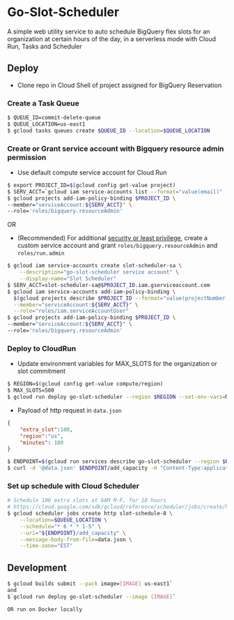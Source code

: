 # Go-Slot-Scheduler
A simple web utility service to auto schedule BigQuery flex slots for an organization at certain hours of the day, in a serverless mode with Cloud Run, Tasks and Scheduler 

## Deploy
* Clone repo in Cloud Shell of project assigned for BigQuery Reservation

### Create a Task Queue
``` bash
$ QUEUE_ID=commit-delete-queue
$ QUEUE_LOCATION=us-east1
$ gcloud tasks queues create $QUEUE_ID --location=$QUEUE_LOCATION
```

### Create or Grant service account with Bigquery resource admin permission
* Use default compute service account for Cloud Run
``` bash
$ export PROJECT_ID=$(gcloud config get-value project)
$ SERV_ACCT=`gcloud iam service-accounts list --format="value(email)" | grep compute@developer.gserviceaccount.com`
$ gcloud projects add-iam-policy-binding $PROJECT_ID \
--member="serviceAccount:${SERV_ACCT}" \
--role='roles/bigquery.resourceAdmin'
```
OR
* (Recommended) For additional [security or least privilege](https://cloud.google.com/run/docs/securing/service-identity#per-service-identity), create a custom service account and grant `roles/bigquery.resourceAdmin` and `roles/run.admin`

``` bash
$ gcloud iam service-accounts create slot-scheduler-sa \
    --description="go-slot-scheduler service account" \
    --display-name="Slot Scheduler"
$ SERV_ACCT=slot-scheduler-sa@$PROJECT_ID.iam.gserviceaccount.com
$ gcloud iam service-accounts add-iam-policy-binding \
  $(gcloud projects describe $PROJECT_ID --format="value(projectNumber)")-compute@developer.gserviceaccount.com \
  --member="serviceAccount:${SERV_ACCT}" \
  --role="roles/iam.serviceAccountUser"
$ gcloud projects add-iam-policy-binding $PROJECT_ID \
--member="serviceAccount:${SERV_ACCT}" \
--role='roles/bigquery.resourceAdmin'
```

### Deploy to CloudRun
* Update environment variables for MAX_SLOTS for the organization or slot commitment

```bash
$ REGION=$(gcloud config get-value compute/region)
$ MAX_SLOTS=500
$ gcloud run deploy go-slot-scheduler --region $REGION --set-env-vars=MAX_SLOTS=${MAX_SLOTS},QUEUE_ID=${QUEUE_ID},QUEUE_LOCATION=${QUEUE_LOCATION} --no-allow-unauthenticated --service-account=$SERV_ACCT --source .
```

* Payload of http request in `data.json`
``` json
{
    "extra_slot":100,
    "region":"us",
    "minutes": 180
}
```

```bash
$ ENDPOINT=$(gcloud run services describe go-slot-scheduler --region $REGION --format 'value(status.url)')
$ curl -d '@data.json' $ENDPOINT/add_capacity -H "Content-Type:application/json"
```

### Set up schedule with Cloud Scheduler
``` bash
# Schedule 100 extra slots at 6AM M-F, for 10 hours
# https://cloud.google.com/sdk/gcloud/reference/scheduler/jobs/create/http 
$ gcloud scheduler jobs create http slot-schedule-8 \
    --location=$QUEUE_LOCATION \
    --schedule="* 6 * * 1-5" \
    --uri="${ENDPOINT}/add_capacity" \
    --message-body-from-file=data.json \
    --time-zone="EST"
```

## Development

```bash
$ gcloud builds submit --pack image=[IMAGE] us-east1` 
and 
$`gcloud run deploy go-slot-scheduler --image [IMAGE]`

OR run on Docker locally
```